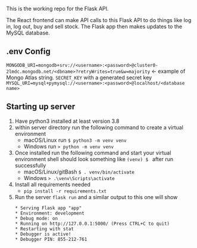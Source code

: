 This is the working repo for the Flask API.

The React frontend can make API calls to this Flask API to do things like log in, log out, buy and sell stock. The Flask app then makes updates to the MySQL database.

## .env Config

`MONGODB_URI=mongodb+srv://<username>:<password>@cluster0-2lmdc.mongodb.net/<dbname>?retryWrites=true&w=majority` <- example of Mongo Atlas string.
`SECRET_KEY` with a generated secret key
`MYSQL_URI=mysql+pymysql://<username>:<password>@localhost/<database name>`

## Starting up server

1. Have python3 installed at least version 3.8
2. within server directory run the following command to create a virtual environment
   - macOS/Linux run `$ python3 -m venv venv`
   - Windows run `> python -m venv venv`
3. Once installed run the following command and start your virtual environment shell should look something like `(venv) $ ` after run successfully
   - macOS/Linux/gitBash `$ . venv/bin/activate`
   - Windows `> .\venv\Scripts\activate`
4. Install all requirements needed
   - `pip install -r requirements.txt`
5. Run the server `flask run` and a similar output to this one will show
   ```
   * Serving Flask app "app"
   * Environment: development
   * Debug mode: on
   * Running on http://127.0.0.1:5000/ (Press CTRL+C to quit)
   * Restarting with stat
   * Debugger is active!
   * Debugger PIN: 855-212-761
   ```
